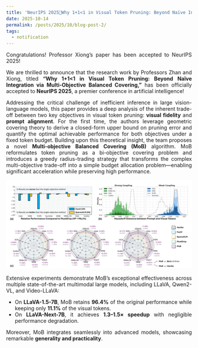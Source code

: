 ```yaml
---
title: 'NeurIPS 2025🔬Why 1+1<1 in Visual Token Pruning: Beyond Naïve Integration via Multi-Objective Balanced Covering'
date: 2025-10-14
permalink: /posts/2025/10/blog-post-2/
tags:
  - notification
---
```

<div style="text-align: justify; text-justify: inter-word;">

Congratulations! Professor Xiong’s paper has been accepted to NeurIPS 2025!

We are thrilled to announce that the research work by Professors Zhan and Xiong, titled **“Why 1+1<1 in Visual Token Pruning: Beyond Naïve Integration via Multi-Objective Balanced Covering,”** has been officially accepted to **NeurIPS 2025**, a premier conference in artificial intelligence!

Addressing the critical challenge of inefficient inference in large vision-language models, this paper provides a deep analysis of the inherent trade-off between two key objectives in visual token pruning: **visual fidelity** and **prompt alignment**. For the first time, the authors leverage geometric covering theory to derive a closed-form upper bound on pruning error and quantify the optimal achievable performance for both objectives under a fixed token budget. Building upon this theoretical insight, the team proposes a novel **Multi-objective Balanced Covering (MoB)** algorithm. MoB reformulates token pruning as a bi-objective covering problem and introduces a greedy radius-trading strategy that transforms the complex multi-objective trade-off into a simple budget allocation problem—enabling significant acceleration while preserving high performance.

![image-20251014204645841](/images/nips.png)

Extensive experiments demonstrate MoB’s exceptional effectiveness across multiple state-of-the-art multimodal large models, including LLaVA, Qwen2-VL, and Video-LLaVA:

- On **LLaVA-1.5-7B**, MoB retains **96.4%** of the original performance while keeping only **11.1%** of the visual tokens.  
- On **LLaVA-Next-7B**, it achieves **1.3–1.5× speedup** with negligible performance degradation.  

Moreover, MoB integrates seamlessly into advanced models, showcasing remarkable **generality and practicality**.

</div>



